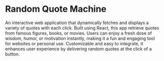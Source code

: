 # Random Quote Machine
An interactive web application that dynamically fetches and displays a variety of quotes with each click. Built using React, this app retrieve quotes from famous figures, books, or movies. Users can enjoy a fresh dose of wisdom, humor, or motivation instantly, making it a fun and engaging tool for websites or personal use. Customizable and easy to integrate, it enhances user experience by delivering random quotes at the click of a button.
